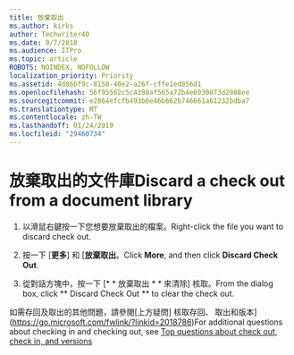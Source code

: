 ```yaml
---
title: 放棄取出
ms.author: kirks
author: Techwriter40
ms.date: 9/7/2018
ms.audience: ITPro
ms.topic: article
ROBOTS: NOINDEX, NOFOLLOW
localization_priority: Priority
ms.assetid: 4d86bf9c-8158-40e2-a26f-cffe1ed856d1
ms.openlocfilehash: 56f95562c5c4398af565a72b4e6930073d2988ee
ms.sourcegitcommit: e2864efcfb493b6e46b662b746661a61232bdba7
ms.translationtype: MT
ms.contentlocale: zh-TW
ms.lasthandoff: 01/24/2019
ms.locfileid: "29460734"
---
```

# <a name="discard-a-check-out-from-a-document-library"></a><span data-ttu-id="031ef-102">放棄取出的文件庫</span><span class="sxs-lookup"><span data-stu-id="031ef-102">Discard a check out from a document library</span></span>

1. <span data-ttu-id="031ef-103">以滑鼠右鍵按一下您想要放棄取出的檔案。</span><span class="sxs-lookup"><span data-stu-id="031ef-103">Right-click the file you want to discard check out.</span></span>
    
2. <span data-ttu-id="031ef-104">按一下 [**更多**] 和 [**放棄取出**。</span><span class="sxs-lookup"><span data-stu-id="031ef-104">Click **More**, and then click **Discard Check Out**.</span></span> 
    
3. <span data-ttu-id="031ef-105">從對話方塊中，按一下 [\* \* 放棄取出 \* \* 來清除] 核取。</span><span class="sxs-lookup"><span data-stu-id="031ef-105">From the dialog box, click \*\* Discard Check Out \*\* to clear the check out.</span></span> 
    
<span data-ttu-id="031ef-106">如需存回及取出的其他問題，請參閱[上方疑問] 核取存回、 取出和版本](https://go.microsoft.com/fwlink/?linkid=2018786)</span><span class="sxs-lookup"><span data-stu-id="031ef-106">For additional questions about checking in and checking out, see [Top questions about check out, check in, and versions](https://go.microsoft.com/fwlink/?linkid=2018786)</span></span>
  

